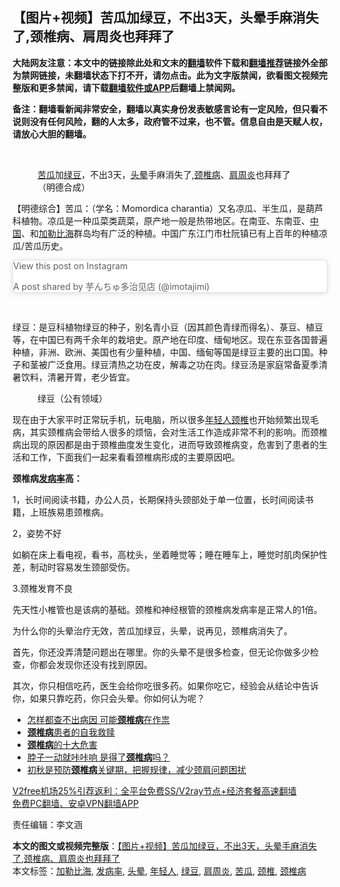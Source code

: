  <h2>【图片+视频】苦瓜加绿豆，不出3天，头晕手麻消失了,颈椎病、肩周炎也拜拜了</h2> <p class="notice"><b>大陆网友注意：本文中的链接除此处和文末的<a href="https://github.com/bannedbook/fanqiang" >翻墙</a>软件下载和<a href="https://github.com/killgcd/justmysocks/blob/master/README.md">翻墙推荐</a>链接外全部为禁网链接，未翻墙状态下打不开，请勿点击。此为文字版禁闻，欲看图文视频完整版和更多禁闻，请下载<a href="https://github.com/bannedbook/fanqiang">翻墙软件或APP</a>后翻墙上禁闻网。</p><p>备注：翻墙看新闻非常安全，翻墙以真实身份发表敏感言论有一定风险，但只看不说则没有任何风险，翻的人太多，政府管不过来，也不管。信息自由是天赋人权，请放心大胆的翻墙。</b></p>  <div class="entry"> <br /> <figure><figcaption class="wp-caption-text"><a href="https://www.bannedbook.org/bnews/tag/%E8%8B%A6%E7%93%9C/" class="st_tag internal_tag" rel="tag" title="标签 苦瓜 下的日志">苦瓜</a>加<a href="https://www.bannedbook.org/bnews/tag/%e7%bb%bf%e8%b1%86/" class="st_tag internal_tag" rel="tag" title="标签 绿豆 下的日志">绿豆</a>，不出3天，<a href="https://www.bannedbook.org/bnews/tag/%E5%A4%B4%E6%99%95/" class="st_tag internal_tag" rel="tag" title="标签 头晕 下的日志">头晕</a>手麻消失了,<a href="https://www.bannedbook.org/bnews/tag/%E9%A2%88%E6%A4%8E%E7%97%85/" class="st_tag internal_tag" rel="tag" title="标签 颈椎病 下的日志">颈椎病</a>、<a href="https://www.bannedbook.org/bnews/tag/%e8%82%a9%e5%91%a8%e7%82%8e/" class="st_tag internal_tag" rel="tag" title="标签 肩周炎 下的日志">肩周炎</a>也拜拜了（明德合成）</figcaption></figure> <p></p> <p>【明德综合】苦瓜：（学名：Momordica charantia）又名凉瓜、半生瓜，是葫芦科植物。凉瓜是一种瓜菜类蔬菜，原产地一般是热带地区。在南亚、东南亚、<span class='wp_keywordlink_affiliate'><a href="https://www.bannedbook.org/" title="中国" target="_blank">中国</a></span>、和<a href="https://www.bannedbook.org/bnews/tag/%e5%8a%a0%e5%8b%92%e6%af%94%e6%b5%b7/" class="st_tag internal_tag" rel="tag" title="标签 加勒比海 下的日志">加勒比海</a>群岛均有广泛的种植。中国广东江门市杜阮镇已有上百年的种植凉瓜/苦瓜历史。</p> <blockquote class="instagram-media" data-instgrm-captioned data-instgrm-permalink="https://www.instagram.com/p/CFwKJBelyZZ/?utm_source=ig_embed&amp;utm_campaign=loading" data-instgrm-version="13" style=" background:#FFF; border:0; border-radius:3px; box-shadow:0 0 1px 0 rgba(0,0,0,0.5),0 1px 10px 0 rgba(0,0,0,0.15); margin: 1px; max-width:658px; min-width:326px; padding:0; width:99.375%; width:-webkit-calc(100% - 2px); width:calc(100% - 2px);"><p>               View this post on Instagram                       </p> <p>A post shared by 芋んちゅ多治见店 (@imotajimi)</p>  </blockquote> <p>&nbsp;</p> <p>绿豆：是豆科植物绿豆的种子，别名青小豆（因其颜色青绿而得名）、菉豆、植豆等，在中国已有两千余年的栽培史。原产地在印度、缅甸地区。现在东亚各国普遍种植，非洲、欧洲、美国也有少量种植，中国、缅甸等国是绿豆主要的出口国。种子和茎被广泛食用。绿豆清热之功在皮，解毒之功在肉。绿豆汤是家庭常备夏季清暑饮料，清暑开胃，老少皆宜。</p> <figure id="attachment_19255" aria-describedby="caption-attachment-19255" style="width: 1149px" class="wp-caption alignnone"><figcaption id="caption-attachment-19255" class="wp-caption-text">绿豆（公有领域）</figcaption></figure> <p>现在由于大家平时正常玩手机，玩电脑，所以很多<a href="https://www.bannedbook.org/bnews/tag/%e5%b9%b4%e8%bd%bb%e4%ba%ba/" class="st_tag internal_tag" rel="tag" title="标签 年轻人 下的日志">年轻人</a><a href="https://www.bannedbook.org/bnews/tag/%E9%A2%88%E6%A4%8E/" class="st_tag internal_tag" rel="tag" title="标签 颈椎 下的日志">颈椎</a>也开始频繁出现毛病，其实颈椎病会带给人很多的烦恼，会对生活工作造成非常不利的影响。而颈椎病出现的原因都是由于颈椎曲度发生变化，进而导致颈椎病变，危害到了患者的生活和工作，下面我们一起来看看颈椎病形成的主要原因吧。</p> <p><strong>颈椎病<a href="https://www.bannedbook.org/bnews/tag/%E5%8F%91%E7%97%85%E7%8E%87/" class="st_tag internal_tag" rel="tag" title="标签 发病率 下的日志">发病率</a>高：</strong></p>  <p>1，长时间阅读书籍，办公人员，长期保持头颈部处于单一位置，长时间阅读书籍，上班族易患颈椎病。</p> <p>2，姿势不好</p> <p>如躺在床上看电视，看书，高枕头，坐着睡觉等；睡在睡车上，睡觉时肌肉保护性差，制动时容易发生颈部受伤。</p> <p>3.颈椎发育不良</p>  <p>先天性小椎管也是该病的基础。颈椎和神经根管的颈椎病发病率是正常人的1倍。</p> <p>为什么你的头晕治疗无效，苦瓜加绿豆，头晕，说再见，颈椎病消失了。</p> <p>首先，你还没弄清楚问题出在哪里。你的头晕不是很多检查，但无论你做多少检查，你都会发现你还没有找到原因。</p> <p>其次，你只相信吃药，医生会给你吃很多药。如果你吃它，经验会从结论中告诉你，如果只靠吃药，你只会头晕。你如何认为呢？</p>  <ul class='op-related-articles' title='相关阅读'> <li><a href='https://www.bannedbook.org/bnews/health/20201216/1448639.html' target='_blank'>怎样都查不出病因 可能<b>颈椎病</b>在作祟</a></li> <li><a href='https://www.bannedbook.org/bnews/lifebaike/20201213/1446812.html' target='_blank'><b>颈椎病</b>患者的自我救赎</a></li> <li><a href='https://www.bannedbook.org/bnews/lifebaike/20201007/1409404.html' target='_blank'><b>颈椎病</b>的十大危害</a></li> <li><a href='https://www.bannedbook.org/bnews/health/20200828/1387044.html' target='_blank'>脖子一动就咔咔响 是得了<b>颈椎病</b>吗？</a></li> <li><a href='https://www.bannedbook.org/bnews/comments/20200827/1386659.html' target='_blank'>初秋是预防<b>颈椎病</b>关键期，把握规律，减少颈肩问题困扰</a></li> </ul> <p class="texttj"> <a href="https://www.bannedbook.org/forum23/topic22702.html" target="_blank">V2free机场25%引荐返利：全平台免费SS/V2ray节点+经济套餐高速翻墙</a><br/> <a href="https://github.com/bannedbook/fanqiang/wiki/%E7%A6%81%E9%97%BB%E7%BD%91%E5%AE%89%E5%8D%93%E7%BF%BB%E5%A2%99%E6%96%B0%E9%97%BBAPP" target="_blank">免费PC翻墙、安卓VPN翻墙APP</a></p><p>责任编辑：李文涵</p><a name='sharetosocial'></a>       <div><b>本文的图文或视频完整版</b>：<a href='https://www.bannedbook.org/bnews/comments/20201220/1451731.html'>【图片+视频】苦瓜加绿豆，不出3天，头晕手麻消失了,颈椎病、肩周炎也拜拜了</a></div>  </div><!--END ENTRY--> <div class="postfooter"> <div>本文标签：<a href="https://www.bannedbook.org/bnews/tag/%e5%8a%a0%e5%8b%92%e6%af%94%e6%b5%b7/" rel="tag">加勒比海</a>, <a href="https://www.bannedbook.org/bnews/tag/%E5%8F%91%E7%97%85%E7%8E%87/" rel="tag">发病率</a>, <a href="https://www.bannedbook.org/bnews/tag/%E5%A4%B4%E6%99%95/" rel="tag">头晕</a>, <a href="https://www.bannedbook.org/bnews/tag/%e5%b9%b4%e8%bd%bb%e4%ba%ba/" rel="tag">年轻人</a>, <a href="https://www.bannedbook.org/bnews/tag/%e7%bb%bf%e8%b1%86/" rel="tag">绿豆</a>, <a href="https://www.bannedbook.org/bnews/tag/%e8%82%a9%e5%91%a8%e7%82%8e/" rel="tag">肩周炎</a>, <a href="https://www.bannedbook.org/bnews/tag/%E8%8B%A6%E7%93%9C/" rel="tag">苦瓜</a>, <a href="https://www.bannedbook.org/bnews/tag/%E9%A2%88%E6%A4%8E/" rel="tag">颈椎</a>, <a href="https://www.bannedbook.org/bnews/tag/%E9%A2%88%E6%A4%8E%E7%97%85/" rel="tag">颈椎病</a></div>  </div><!--END POSTFOOTER--> 